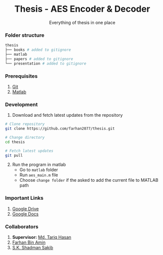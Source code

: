 <div align="center">
    <h1>Thesis - AES Encoder & Decoder</h1>
    <p>Everything of thesis in one place</p>
</div>

### Folder structure

```sh
thesis
├── books # added to gitignore
├── matlab
├── papers # added to gitignore
└── presentation # added to gitignore
```

### Prerequisites

1. [Git](https://git-scm.com/)
2. [Matlab](https://www.mathworks.com/products/matlab.html)

### Development

1. Download and fetch latest updates from the repository

```sh
# Clone repository
git clone https://github.com/farhan2077/thesis.git

# Change directory
cd thesis

# Fetch latest updates
git pull
```

2. Run the program in matlab
   - Go to `matlab` folder
   - Run `aes_main.m` file
   - Choose `change folder` if the asked to add the current file to MATLAB path

### Important Links

1. [Google Drive](https://drive.google.com/drive/folders/1dRsak-kmcnoMegEmPiCQnwnJrcU9DTy8?usp=sharing)
2. [Google Docs](https://docs.google.com/document/d/1znsHhR5HQr-FWDOx_CCvqDU8MGmBCGofvk-yMta4u_M/edit?usp=sharing)

### Collaborators

1. **Supervisor:** [Md. Tariq Hasan](https://discipline.ku.ac.bd/ece/faculty/mth)
2. [Farhan Bin Amin](https://www.facebook.com/farhanbinamin2077/)
3. [S.K. Shadman Sakib](https://www.facebook.com/profile.php?id=100015067235514)
